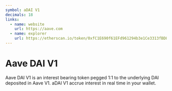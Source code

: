```yaml
---
symbol: aDAI V1
decimals: 18
links:
  - name: website
    url: https://aave.com
  - name: explorer
    url: https://etherscan.io/token/0xfC1E690f61EFd961294b3e1Ce3313fBD8aa4f85d
---
```


# Aave DAI V1

Aave DAI V1 is an interest bearing token pegged 1:1 to the underlying DAI deposited in Aave V1. aDAI V1 accrue interest in real time in your wallet.
